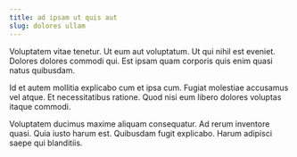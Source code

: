 ```yaml
---
title: ad ipsam ut quis aut
slug: dolores ullam
---
```


Voluptatem vitae tenetur. Ut eum aut voluptatum. Ut qui nihil est eveniet. Dolores dolores commodi qui. Est ipsam quam corporis quis enim quasi natus quibusdam.

Id et autem mollitia explicabo cum et ipsa cum. Fugiat molestiae accusamus vel atque. Et necessitatibus ratione. Quod nisi eum libero dolores voluptas itaque commodi.

Voluptatem ducimus maxime aliquam consequatur. Ad rerum inventore quasi. Quia iusto harum est. Quibusdam fugit explicabo. Harum adipisci saepe qui blanditiis.
